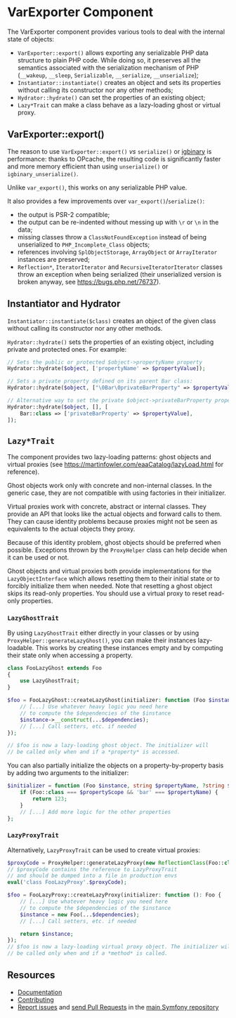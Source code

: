 VarExporter Component
=====================

The VarExporter component provides various tools to deal with the internal state
of objects:

- `VarExporter::export()` allows exporting any serializable PHP data structure to
  plain PHP code. While doing so, it preserves all the semantics associated with
  the serialization mechanism of PHP (`__wakeup`, `__sleep`, `Serializable`,
  `__serialize`, `__unserialize`);
- `Instantiator::instantiate()` creates an object and sets its properties without
  calling its constructor nor any other methods;
- `Hydrator::hydrate()` can set the properties of an existing object;
- `Lazy*Trait` can make a class behave as a lazy-loading ghost or virtual proxy.

VarExporter::export()
---------------------

The reason to use `VarExporter::export()` *vs* `serialize()` or
[igbinary](https://github.com/igbinary/igbinary) is performance: thanks to
OPcache, the resulting code is significantly faster and more memory efficient
than using `unserialize()` or `igbinary_unserialize()`.

Unlike `var_export()`, this works on any serializable PHP value.

It also provides a few improvements over `var_export()`/`serialize()`:

 * the output is PSR-2 compatible;
 * the output can be re-indented without messing up with `\r` or `\n` in the data;
 * missing classes throw a `ClassNotFoundException` instead of being unserialized
   to `PHP_Incomplete_Class` objects;
 * references involving `SplObjectStorage`, `ArrayObject` or `ArrayIterator`
   instances are preserved;
 * `Reflection*`, `IteratorIterator` and `RecursiveIteratorIterator` classes
   throw an exception when being serialized (their unserialized version is broken
   anyway, see https://bugs.php.net/76737).

Instantiator and Hydrator
-------------------------

`Instantiator::instantiate($class)` creates an object of the given class without
calling its constructor nor any other methods.

`Hydrator::hydrate()` sets the properties of an existing object, including
private and protected ones. For example:

```php
// Sets the public or protected $object->propertyName property
Hydrator::hydrate($object, ['propertyName' => $propertyValue]);

// Sets a private property defined on its parent Bar class:
Hydrator::hydrate($object, ["\0Bar\0privateBarProperty" => $propertyValue]);

// Alternative way to set the private $object->privateBarProperty property
Hydrator::hydrate($object, [], [
    Bar::class => ['privateBarProperty' => $propertyValue],
]);
```

`Lazy*Trait`
------------

The component provides two lazy-loading patterns: ghost objects and virtual
proxies (see https://martinfowler.com/eaaCatalog/lazyLoad.html for reference).

Ghost objects work only with concrete and non-internal classes. In the generic
case, they are not compatible with using factories in their initializer.

Virtual proxies work with concrete, abstract or internal classes. They provide an
API that looks like the actual objects and forward calls to them. They can cause
identity problems because proxies might not be seen as equivalents to the actual
objects they proxy.

Because of this identity problem, ghost objects should be preferred when
possible. Exceptions thrown by the `ProxyHelper` class can help decide when it
can be used or not.

Ghost objects and virtual proxies both provide implementations for the
`LazyObjectInterface` which allows resetting them to their initial state or to
forcibly initialize them when needed. Note that resetting a ghost object skips
its read-only properties. You should use a virtual proxy to reset read-only
properties.

### `LazyGhostTrait`

By using `LazyGhostTrait` either directly in your classes or by using
`ProxyHelper::generateLazyGhost()`, you can make their instances lazy-loadable.
This works by creating these instances empty and by computing their state only
when accessing a property.

```php
class FooLazyGhost extends Foo
{
    use LazyGhostTrait;
}

$foo = FooLazyGhost::createLazyGhost(initializer: function (Foo $instance): void {
    // [...] Use whatever heavy logic you need here
    // to compute the $dependencies of the $instance
    $instance->__construct(...$dependencies);
    // [...] Call setters, etc. if needed
});

// $foo is now a lazy-loading ghost object. The initializer will
// be called only when and if a *property* is accessed.
```

You can also partially initialize the objects on a property-by-property basis by
adding two arguments to the initializer:

```php
$initializer = function (Foo $instance, string $propertyName, ?string $propertyScope): mixed {
    if (Foo::class === $propertyScope && 'bar' === $propertyName) {
        return 123;
    }
    // [...] Add more logic for the other properties
};
```

### `LazyProxyTrait`

Alternatively, `LazyProxyTrait` can be used to create virtual proxies:

```php
$proxyCode = ProxyHelper::generateLazyProxy(new ReflectionClass(Foo::class));
// $proxyCode contains the reference to LazyProxyTrait
// and should be dumped into a file in production envs
eval('class FooLazyProxy'.$proxyCode);

$foo = FooLazyProxy::createLazyProxy(initializer: function (): Foo {
    // [...] Use whatever heavy logic you need here
    // to compute the $dependencies of the $instance
    $instance = new Foo(...$dependencies);
    // [...] Call setters, etc. if needed

    return $instance;
});
// $foo is now a lazy-loading virtual proxy object. The initializer will
// be called only when and if a *method* is called.
```

Resources
---------

 * [Documentation](https://symfony.com/doc/current/components/var_exporter.html)
 * [Contributing](https://symfony.com/doc/current/contributing/index.html)
 * [Report issues](https://github.com/symfony/symfony/issues) and
   [send Pull Requests](https://github.com/symfony/symfony/pulls)
   in the [main Symfony repository](https://github.com/symfony/symfony)
